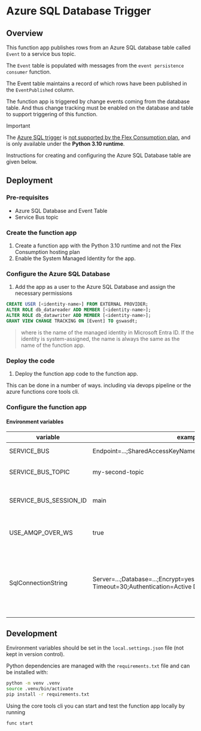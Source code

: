 # Azure SQL Database Trigger

## Overview

This function app publishes rows from an Azure SQL database table called `Event`
to a service bus topic.

The `Event` table is populated with messages from the `event persistence consumer`
function.

The Event table maintains a record of which rows have been published
in the `EventPublished` column.

The function app is triggered by change events coming from the database table. And thus
change tracking must be enabled on the database and table to support triggering of this
function.

> [!IMPORTANT]  
> The [Azure SQL trigger](https://learn.microsoft.com/en-us/azure/azure-functions/functions-bindings-azure-sql-trigger?tabs=isolated-process%2Cpython-v2%2Cportal&pivots=programming-language-python)
> is [not supported by the Flex Consumption plan](https://learn.microsoft.com/en-us/azure/azure-functions/flex-consumption-plan#considerations),
> and is only available under the **Python 3.10 runtime**.

Instructions for creating and configuring the Azure SQL Database table are given below.

## Deployment

### Pre-requisites

- Azure SQL Database and Event Table
- Service Bus topic

### Create the function app

1. Create a function app with the Python 3.10 runtime and not the Flex Consumption
   hosting plan
2. Enable the System Managed Identity for the app.

### Configure the Azure SQL Database

1. Add the app as a user to the Azure SQL Database and assign the necessary permissions

```sql
CREATE USER [<identity-name>] FROM EXTERNAL PROVIDER;
ALTER ROLE db_datareader ADD MEMBER [<identity-name>];
ALTER ROLE db_datawriter ADD MEMBER [<identity-name>];
GRANT VIEW CHANGE TRACKING ON [Event] TO gswasdt;
```

> where <identity-name> is the name of the managed identity in Microsoft Entra ID.
> If the identity is system-assigned, the name is always the same as the name of the
> function app.

### Deploy the code

1. Deploy the function app code to the function app.

This can be done in a number of ways. including via devops pipeline or
the azure functions core tools cli.

### Configure the function app

#### Environment variables

| variable               | example value                                                                                                               | description                                                                                                                                                                            |
| ---------------------- | --------------------------------------------------------------------------------------------------------------------------- | -------------------------------------------------------------------------------------------------------------------------------------------------------------------------------------- |
| SERVICE_BUS            | Endpoint=...;SharedAccessKeyName=...;SharedAccessKey=...;                                                                   | service bus connection string                                                                                                                                                          |
| SERVICE_BUS_TOPIC      | my-second-topic                                                                                                             | name of service bus topic to publish events to                                                                                                                                         |
| SERVICE_BUS_SESSION_ID | main                                                                                                                        | service bus session identifier. needs to be the same value as set in KG CMS                                                                                                            |
| USE_AMQP_OVER_WS       | true                                                                                                                        | whether to use amqp over websockets for the service bus connection                                                                                                                     |
| SqlConnectionString    | Server=...;Database=...;Encrypt=yes;TrustServerCertificate=no;Connection Timeout=30;Authentication=Active Directory Default | connection string for Azure SQL Database, `Authentication=Active Directory Default` will use the system managed identity of the function app to authenticate to the Azure SQL Database |

## Development

Environment variables should be set in the `local.settings.json` file (not kept in
version control).

Python dependencies are managed with the `requirements.txt` file and can be installed
with:

```bash
python -m venv .venv
source .venv/bin/activate
pip install -r requirements.txt
```

Using the core tools cli you can start and test the function app locally by running

```bash
func start
```
